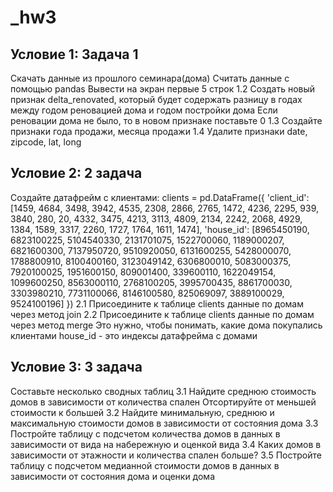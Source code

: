 # _hw3

## Условие 1: Задача 1
Скачать данные из прошлого семинара(дома)
Считать данные с помощью pandas
Вывести на экран первые 5 строк
1.2 Создать новый признак delta_renovated, который будет содержать разницу в годах между годом реновацией дома и годом постройки дома
Если реновации дома не было, то в новом признаке поставьте 0
1.3 Создайте признаки года продажи, месяца продажи
1.4 Удалите признаки date, zipcode, lat, long

## Условие 2: 2 задача
Создайте датафрейм с клиентами:
clients = pd.DataFrame({
'client_id': [1459, 4684, 3498, 3942, 4535, 2308, 2866, 2765, 1472, 4236, 2295,
939, 3840, 280, 20, 4332, 3475, 4213, 3113, 4809, 2134, 2242,
2068, 4929, 1384, 1589, 3317, 2260, 1727, 1764, 1611, 1474],
'house_id': [8965450190, 6823100225, 5104540330, 2131701075, 1522700060,
1189000207, 6821600300, 7137950720, 9510920050, 6131600255,
5428000070, 1788800910, 8100400160, 3123049142, 6306800010,
5083000375, 7920100025, 1951600150, 809001400, 339600110,
1622049154, 1099600250, 8563000110, 2768100205, 3995700435,
8861700030, 3303980210, 7731100066, 8146100580, 825069097,
3889100029, 9524100196]
})
2.1 Присоедините к таблице clients данные по домам через метод join
2.2 Присоедините к таблице clients данные по домам через метод merge
Это нужно, чтобы понимать, какие дома покупались клиентами
house_id - это индексы датафрейма с домами
## Условие 3: 3 задача
Составьте несколько сводных таблиц
3.1 Найдите среднюю стоимость домов в зависимости от количества спален
Отсортируйте от меньшей стоимости к большей
3.2 Найдите минимальную, среднюю и максимальную стоимости домов в зависимости от состояния дома
3.3 Постройте таблицу с подсчетом количества домов в данных в зависимости от вида на набережную и оценкой вида
3.4 Каких домов в зависимости от этажности и количества спален больше?
3.5 Постройте таблицу с подсчетом медианной стоимости домов в данных в зависимости от состояния дома и оценки дома
